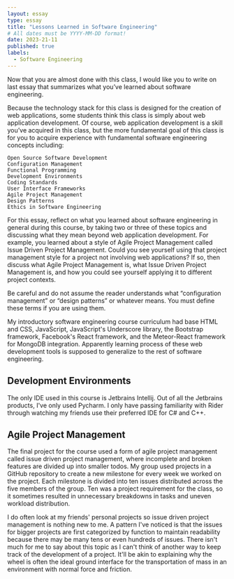 ```yaml
---
layout: essay
type: essay
title: "Lessons Learned in Software Engineering"
# All dates must be YYYY-MM-DD format!
date: 2023-21-11
published: true
labels:
  - Software Engineering
---
```

<p>
    Now that you are almost done with this class, I would like you to write on last essay that summarizes what you’ve learned about software engineering.

Because the technology stack for this class is designed for the creation of web applications, some students think this class is simply about web application development. Of course, web application development is a skill you’ve acquired in this class, but the more fundamental goal of this class is for you to acquire experience with fundamental software engineering concepts including:

    Open Source Software Development
    Configuration Management
    Functional Programming
    Development Environments
    Coding Standards
    User Interface Frameworks
    Agile Project Management
    Design Patterns
    Ethics in Software Engineering

For this essay, reflect on what you learned about software engineering in general during this course, by taking two or three of these topics and discussing what they mean beyond web application development. For example, you learned about a style of Agile Project Management called Issue Driven Project Management. Could you see yourself using that project management style for a project not involving web applications? If so, then discuss what Agile Project Management is, what Issue Driven Project Management is, and how you could see yourself applying it to different project contexts.

Be careful and do not assume the reader understands what “configuration management” or “design patterns” or whatever means. You must define these terms if you are using them.
</p>
<p>
    My introductory software engineering course curriculum had base HTML and CSS, JavaScript, JavaScript's Underscore library, the Bootstrap framework, Facebook's React framework, and the Meteor-React framework for MongoDB integration. Apparently learning process of these web development tools is supposed to generalize to the rest of software engineering.
</p>
<h2>Development Environments</h2>
<p>
    The only IDE used in this course is Jetbrains Intellij. Out of all the Jetbrains products, I've only used Pycharm. I only have passing familiarity with Rider through watching my friends use their preferred IDE for C# and C++.
</p>
<h2>Agile Project Management</h2>
<p>
    The final project for the course used a form of agile project management called issue driven project management, where incomplete and broken features are divided up into smaller todos. My group used projects in a GitHub repository to create a new milestone for every week we worked on the project. Each milestone is divided into ten issues distributed across the five members of the group. Ten was a project requirement for the class, so it sometimes resulted in unnecessary breakdowns in tasks and uneven workload distribution.
</p>
<p>
    I do often look at my friends' personal projects so issue driven project management is nothing new to me. A pattern I've noticed is that the issues for bigger projects are first categorized by function to maintain readability because there may be many tens or even hundreds of issues. There isn't much for me to say about this topic as I can't think of another way to keep track of the development of a project. It'll be akin to explaining why the wheel is often the ideal ground interface for the transportation of mass in an environment with normal force and friction.
</p>